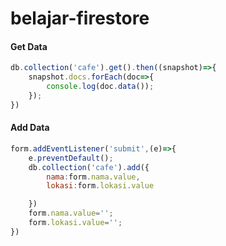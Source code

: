 # belajar-firestore


#### Get Data

```JavaScript
db.collection('cafe').get().then((snapshot)=>{
	snapshot.docs.forEach(doc=>{
		console.log(doc.data());
	});
})

```


#### Add Data
```javaScript
form.addEventListener('submit',(e)=>{
	e.preventDefault();
	db.collection('cafe').add({
		nama:form.nama.value,
		lokasi:form.lokasi.value

	})
	form.nama.value='';
	form.lokasi.value='';
})
```
